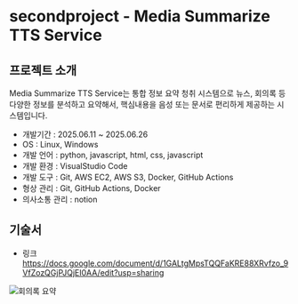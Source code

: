 # secondproject - Media Summarize TTS Service

## 프로젝트 소개
Media Summarize TTS Service는 통합 정보 요약 청취 시스템으로 뉴스, 회의록 등 다양한 정보를 분석하고 요약해서, 핵심내용을 음성 또는 문서로 편리하게 제공하는 시스템입니다. 

+ 개발기간 : 2025.06.11 ~ 2025.06.26
+ OS : Linux, Windows
+ 개발 언어 : python, javascript, html, css, javascript
+ 개발 환경 : VisualStudio Code
+ 개발 도구 : Git, AWS EC2, AWS S3, Docker, GitHub Actions
+ 형상 관리 : Git, GitHub Actions, Docker
+ 의사소통 관리 : notion


## 기술서
+ 링크 https://docs.google.com/document/d/1GALtgMpsTQQFaKRE88XRvfzo_9VfZozQGjPJQjEI0AA/edit?usp=sharing
  
![회의록 요약](https://github.com/user-attachments/assets/d51c22aa-d44b-49d5-a344-02175115818c)
